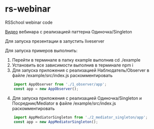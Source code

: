 # rs-webinar
RSSchool webinar code

[Видео](https://www.youtube.com/watch?v=kYimHN772U8) вебинара с реализацией паттерна Одиночка/Singleton

Для запуска презентации в запустить liveserver

Для запуска примеров выполнить:
  1. Перейти в терминале в папку example выполнив cd ./example
  2. Установить все зависимости выполнив в терминале npm i
  3. Для запуска приложения с реализацией Наблюдатель/Observer в файле /example/src/index.js раскомментировать
```js
	import AppObserver from './1_observer/app';
	const app = new AppObserver();
```
  4. Для запуска приложения с реализацией Одиночка/Singleton и Посредник/Mediator в файле /example/src/index.js раскомментировать
```js
	import AppMediatorSingleton from './2_mediator_singleton/app';
	const app = new AppMediatorSingleton();
```
